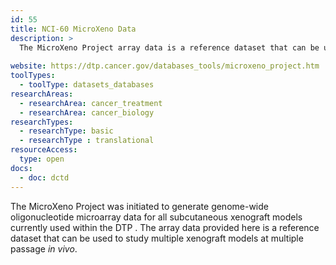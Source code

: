 ```yaml
---
id: 55
title: NCI-60 MicroXeno Data
description: >
  The MicroXeno Project array data is a reference dataset that can be used to study multiple xenograft models at multiple passage *in vivo*.
  
website: https://dtp.cancer.gov/databases_tools/microxeno_project.htm
toolTypes:
  - toolType: datasets_databases
researchAreas:
  - researchArea: cancer_treatment
  - researchArea: cancer_biology
researchTypes:
  - researchType: basic
  - researchType : translational
resourceAccess:
  type: open
docs:
  - doc: dctd
---
```

The MicroXeno Project was initiated to generate genome-wide oligonucleotide microarray data for all subcutaneous xenograft models currently used within the DTP . The array data provided here is a reference dataset that can be used to study multiple xenograft models at multiple passage *in vivo*.
